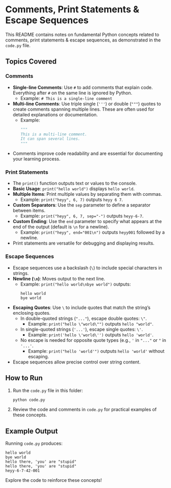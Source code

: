 # Comments, Print Statements & Escape Sequences

This README contains notes on fundamental Python concepts related to comments, print statements & escape sequences, as demonstrated in the `code.py` file.

## Topics Covered

### Comments
- **Single-line Comments**: Use `#` to add comments that explain code. Everything after `#` on the same line is ignored by Python.
  - Example: `# This is a single-line comment`
- **Multi-line Comments**: Use triple single (`'''`) or double (`"""`) quotes to create comments spanning multiple lines. These are often used for detailed explanations or documentation.
  - Example:
    ```python
    """
    This is a multi-line comment.
    It can span several lines.
    """
    ```
- Comments improve code readability and are essential for documenting your learning process.

### Print Statements
- The `print()` function outputs text or values to the console.
- **Basic Usage**: `print("hello world")` displays `hello world`.
- **Multiple Items**: Print multiple values by separating them with commas.
  - Example: `print("heyy", 6, 7)` outputs `heyy 6 7`.
- **Custom Separators**: Use the `sep` parameter to define a separator between items.
  - Example: `print("heyy", 6, 7, sep="-")` outputs `heyy-6-7`.
- **Custom Ending**: Use the `end` parameter to specify what appears at the end of the output (default is `\n` for a newline).
  - Example: `print("heyy", end="001\n")` outputs `heyy001` followed by a newline.
- Print statements are versatile for debugging and displaying results.

### Escape Sequences
- Escape sequences use a backslash (`\`) to include special characters in strings.
- **Newline (`\n`)**: Moves output to the next line.
  - Example: `print("hello world\nbye world")` outputs:
    ```
    hello world
    bye world
    ```
- **Escaping Quotes**: Use `\` to include quotes that match the string’s enclosing quotes.
  - In double-quoted strings (`"..."`), escape double quotes: `\"`.
    - Example: `print("hello \"world\"")` outputs `hello "world"`.
  - In single-quoted strings (`'...'`), escape single quotes: `\'`.
    - Example: `print('hello \'world\'')` outputs `hello 'world'`.
  - No escape is needed for opposite quote types (e.g., `'` in `"..."` or `"` in `'...'`.
    - Example: `print("hello 'world'")` outputs `hello 'world'` without escaping.
- Escape sequences allow precise control over string content.

## How to Run
1. Run the `code.py` file in this folder:
   ```bash
   python code.py
   ```
2. Review the code and comments in `code.py` for practical examples of these concepts.

## Example Output
Running `code.py` produces:
```
hello world
bye world
hello there, 'you' are "stupid"
hello there, 'you' are "stupid"
heyy-6-7-42-001
```

Explore the code to reinforce these concepts!
